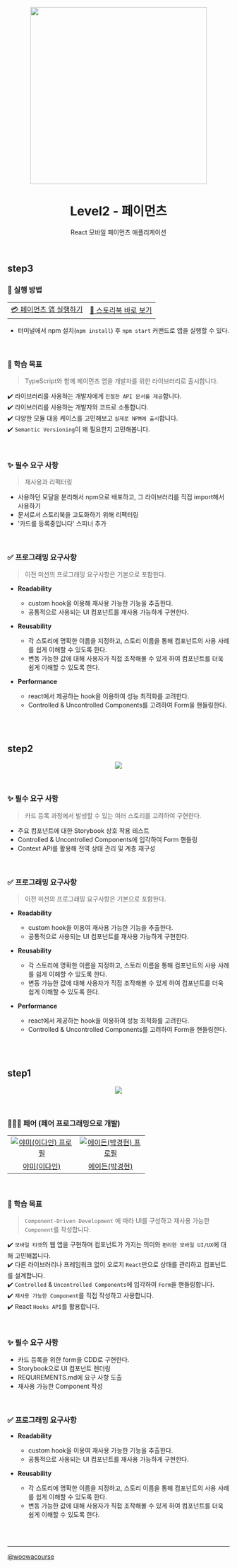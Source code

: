 <p align="middle" >
  <img src="https://techcourse-storage.s3.ap-northeast-2.amazonaws.com/0fefce79602043a9b3281ee1dd8f4be6" width="400">
</p>
<h1 align="middle">Level2 - 페이먼츠</h1>
<p align="middle">React 모바일 페이먼츠 애플리케이션</p>
</p>

<br>

## step3

<p align="middle" >
</p>

### 📝 실행 방법

<table>
  <tbody>
    <tr>
      <td><a href="https://feb-dain.github.io/react-payments/mockup.html">💳 페이먼츠 앱 실행하기</a></td>
      <td><a href="https://feb-dain.github.io/react-payments/storybook/">📕 스토리북 바로 보기</a></td>
    </tr>
  </tbody>
</table>

- 터미널에서 npm 설치(`npm install`) 후 `npm start` 커맨드로 앱을 실행할 수 있다.

<br>

### 🚀 학습 목표

> TypeScript와 함께 페이먼츠 앱을 개발자를 위한 라이브러리로 출시합니다.

✔️ 라이브러리를 사용하는 개발자에게 `친절한 API 문서를 제공`합니다.  
✔️ 라이브러리를 사용하는 개발자와 코드로 소통합니다.  
✔️ 다양한 모듈 대응 케이스를 고민해보고 `실제로 NPM에 출시`합니다.  
✔️ `Semantic Versioning`이 왜 필요한지 고민해봅니다.

<br>

### ✨ 필수 요구 사항

> 재사용과 리팩터링

- 사용하던 모달을 분리해서 npm으로 배포하고, 그 라이브러리를 직접 import해서 사용하기
- 문서로서 스토리북을 고도화하기 위해 리팩터링
- '카드를 등록중입니다' 스피너 추가

<br>

### ✅ 프로그래밍 요구사항

> 이전 미션의 프로그래밍 요구사항은 기본으로 포함한다.

- **Readability**

  - custom hook을 이용해 재사용 가능한 기능을 추출한다.
  - 공통적으로 사용되는 UI 컴포넌트를 재사용 가능하게 구현한다.

- **Reusability**

  - 각 스토리에 명확한 이름을 지정하고, 스토리 이름을 통해 컴포넌트의 사용 사례를 쉽게 이해할 수 있도록 한다.
  - 변동 가능한 값에 대해 사용자가 직접 조작해볼 수 있게 하여 컴포넌트를 더욱 쉽게 이해할 수 있도록 한다.

- **Performance**
  - react에서 제공하는 hook을 이용하여 성능 최적화를 고려한다.
  - Controlled & Uncontrolled Components를 고려하여 Form을 핸들링한다.

<br>
<br>

## step2

<p align="middle" >
  <img src="https://user-images.githubusercontent.com/108778921/235309605-d1758c3b-fe18-46a6-abb4-6ede24e5d604.png">
</p>

<br>

### ✨ 필수 요구 사항

> 카드 등록 과정에서 발생할 수 있는 여러 스토리를 고려하여 구현한다.

- 주요 컴포넌트에 대한 Storybook 상호 작용 테스트
- Controlled & Uncontrolled Components에 입각하여 Form 핸들링
- Context API를 활용해 전역 상태 관리 및 계층 재구성

<br>

### ✅ 프로그래밍 요구사항

> 이전 미션의 프로그래밍 요구사항은 기본으로 포함한다.

- **Readability**

  - custom hook을 이용여 재사용 가능한 기능을 추출한다.
  - 공통적으로 사용되는 UI 컴포넌트를 재사용 가능하게 구현한다.

- **Reusability**

  - 각 스토리에 명확한 이름을 지정하고, 스토리 이름을 통해 컴포넌트의 사용 사례를 쉽게 이해할 수 있도록 한다.
  - 변동 가능한 값에 대해 사용자가 직접 조작해볼 수 있게 하여 컴포넌트를 더욱 쉽게 이해할 수 있도록 한다.

- **Performance**
  - react에서 제공하는 hook을 이용하여 성능 최적화를 고려한다.
  - Controlled & Uncontrolled Components를 고려하여 Form을 핸들링한다.

<br>
<br>

## step1

<p align="middle" >
  <img src="https://user-images.githubusercontent.com/108778921/233367963-d6320c4b-5ee8-4a25-acb9-0cbcdb478c4e.png">
</p>

<br>

### 🧑‍🤝‍🧑 페어 (페어 프로그래밍으로 개발)

<table>
  <tr>
    <td align="center" width="140px">
      <a href="https://github.com/feb-dain" target="_blank">
        <img src="https://avatars.githubusercontent.com/u/108778921?v=4" alt="야미(이다인) 프로필" />
      </a>
    </td>
    <td align="center" width="140px">
      <a href="https://github.com/gyeongza" target="_blank">
        <img src="https://avatars.githubusercontent.com/u/62369936?v=4" alt="에이든(박경현) 프로필" />
      </a>
    </td>
  </tr>
  <tr>
    <td align="center">
      <a href="https://github.com/feb-dain" target="_blank">
        야미(이다인)
      </a>
    </td>
    <td align="center">
      <a href="https://github.com/gyeongza" target="_blank">
        에이든(박경현) 
      </a>
    </td>
  </tr>
</table>

<br>

### 🚀 학습 목표

> `Component-Driven Development` 에 따라 UI를 구성하고 재사용 가능한 `Component`를 작성합니다.

✔️ `모바일 타겟`의 웹 앱을 구현하며 컴포넌트가 가지는 의미와 `편리한 모바일 UI/UX`에 대해 고민해봅니다.  
✔️ 다른 라이브러리나 프레임워크 없이 오로지 `React`만으로 상태를 관리하고 컴포넌트를 설계합니다.  
✔️ `Controlled` & `Uncontrolled Components`에 입각하여 `Form`을 핸들링합니다.  
✔️ `재사용 가능한 Component`를 직접 작성하고 사용합니다.  
✔️ React `Hooks API`를 활용합니다.

<br>

### ✨ 필수 요구 사항

- 카드 등록을 위한 form을 CDD로 구현한다.
- Storybook으로 UI 컴포넌트 렌더링
- REQUIREMENTS.md에 요구 사항 도출
- 재사용 가능한 Component 작성

<br>

### ✅ 프로그래밍 요구사항

- **Readability**

  - custom hook을 이용여 재사용 가능한 기능을 추출한다.
  - 공통적으로 사용되는 UI 컴포넌트를 재사용 가능하게 구현한다.

- **Reusability**
  - 각 스토리에 명확한 이름을 지정하고, 스토리 이름을 통해 컴포넌트의 사용 사례를 쉽게 이해할 수 있도록 한다.
  - 변동 가능한 값에 대해 사용자가 직접 조작해볼 수 있게 하여 컴포넌트를 더욱 쉽게 이해할 수 있도록 한다.

<br>
<br>

---

<a href="https://github.com/woowacourse">@woowacourse</a>

